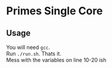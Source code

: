 # Primes Single Core

## Usage

You will need `gcc`.  
Run `./run.sh`. Thats it.  
Mess with the variables on line 10-20 ish
